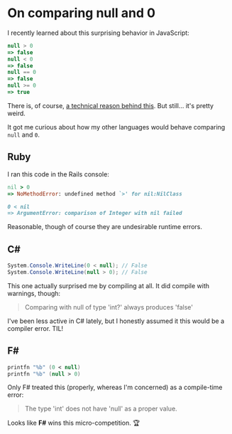 # On comparing null and 0

I recently learned about this surprising behavior in JavaScript:

```js
null > 0
=> false
null < 0
=> false
null == 0
=> false
null >= 0
=> true
```

There is, of course, [a technical reason behind this](https://stackoverflow.com/a/2910608). But still... it's pretty weird.

It got me curious about how my other languages would behave comparing `null` and `0`.

## Ruby

I ran this code in the Rails console:

```rb
nil > 0
=> NoMethodError: undefined method `>' for nil:NilClass

0 < nil
=> ArgumentError: comparison of Integer with nil failed
```

Reasonable, though of course they are undesirable runtime errors.

## C#

```csharp
System.Console.WriteLine(0 < null); // False
System.Console.WriteLine(null > 0); // False
```

This one actually surprised me by compiling at all. It did compile with warnings, though:

> Comparing with null of type 'int?' always produces 'false'

I've been less active in C# lately, but I honestly assumed it this would be a compiler error. TIL!

## F#

```fsharp
printfn "%b" (0 < null)
printfn "%b" (null > 0)
```

Only F# treated this (properly, whereas I'm concerned) as a compile-time error:

> The type 'int' does not have 'null' as a proper value.

Looks like **F#** wins this micro-competition. 🏆

